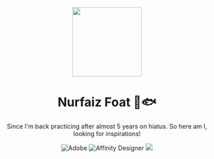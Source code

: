 <div align="center"><a name="readme-top"></a>

<img height="160" src="https://media.licdn.com/dms/image/v2/D5616AQEIo1FEAxB24w/profile-displaybackgroundimage-shrink_350_1400/profile-displaybackgroundimage-shrink_350_1400/0/1675053595983?e=1730937600&v=beta&t=kLiOR4kSy-4zM_DQNnMgZWU6M1ZC3rjfS3q54I1dRuY">

<h1>Nurfaiz Foat 🐠🐟</h1>

Since I'm back practicing after almost 5 years on hiatus. So here am I, looking for inspirations!

![Adobe](https://img.shields.io/badge/adobe-%23FF0000.svg?style=for-the-badge&logo=adobe&logoColor=white)
![Affinity Designer](https://img.shields.io/badge/affinity%20desginer-%231B72BE.svg?style=for-the-badge&logo=affinity-designer&logoColor=white)
[![][social-x-shield]][social-x-link]

[social-x-shield]: https://img.shields.io/badge/-%40nurfaizfoat-white?labelColor=black&logo=x&logoColor=white&style=flat-square
[social-x-link]: https://x.com/nurfaizfoat
